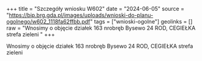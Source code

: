 +++
title = "Szczegóły wniosku W602"
date = "2024-06-05"
source = "https://bip.brg.gda.pl/images/uploads/wnioski-do-planu-ogolnego/w602_1118fa62ffbb.pdf"
tags = ["wnioski-ogolne"]
geolinks = []
raw = "Wnosimy o objęcie działek 163 nrobręb Bysewo 24 ROD, CEGIEŁKA strefa zieleni "
+++

Wnosimy o objęcie działek 163 nrobręb Bysewo 24 ROD, CEGIEŁKA strefa zieleni



